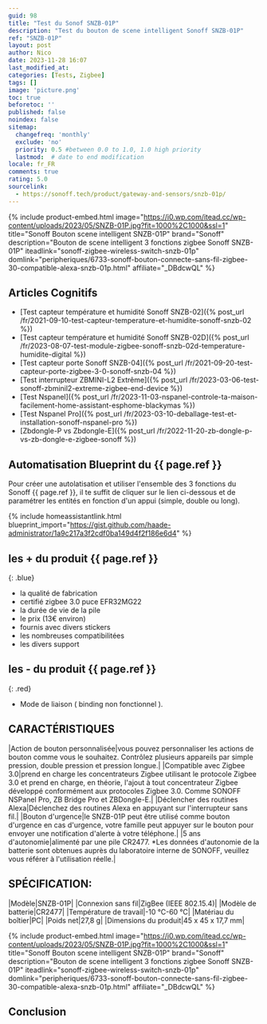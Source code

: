 ```yaml
---
guid: 98
title: "Test du Sonof SNZB-01P"
description: "Test du bouton de scene intelligent Sonoff SNZB-01P"
ref: "SNZB-01P"
layout: post
author: Nico
date: 2023-11-28 16:07
last_modified_at: 
categories: [Tests, Zigbee]
tags: []
image: 'picture.png'
toc: true
beforetoc: ''
published: false
noindex: false
sitemap:
  changefreq: 'monthly'
  exclude: 'no'
  priority: 0.5 #between 0.0 to 1.0, 1.0 high priority
  lastmod:  # date to end modification
locale: fr_FR
comments: true
rating: 5.0
sourcelink:
  - https://sonoff.tech/product/gateway-and-sensors/snzb-01p/
---
```


{% include product-embed.html image="https://i0.wp.com/itead.cc/wp-content/uploads/2023/05/SNZB-01P.jpg?fit=1000%2C1000&ssl=1" title="Sonoff Bouton scene intelligent SNZB-01P" brand="Sonoff" description="Bouton de scene intelligent 3 fonctions zigbee Sonoff SNZB-01P" iteadlink="sonoff-zigbee-wireless-switch-snzb-01p" domlink="peripheriques/6733-sonoff-bouton-connecte-sans-fil-zigbee-30-compatible-alexa-snzb-01p.html" affiliate="_DBdcwQL" %}

## Articles Cognitifs

- [Test capteur température et humidité Sonoff SNZB-02]({% post_url /fr/2021-09-10-test-capteur-temperature-et-humidite-sonoff-snzb-02 %})
- [Test capteur température et humidité Sonoff SNZB-02D]({% post_url /fr/2023-08-07-test-module-zigbee-sonoff-snzb-02d-temperature-humidite-digital %})
- [Test capteur porte Sonoff SNZB-04]({% post_url /fr/2021-09-20-test-capteur-porte-zigbee-3-0-sonoff-snzb-04 %})
- [Test interrupteur ZBMINI-L2 Extrême]({% post_url /fr/2023-03-06-test-sonoff-zbminil2-extreme-zigbee-end-device %})
- [Test Nspanel]({% post_url /fr/2023-11-03-nspanel-controle-ta-maison-facilement-home-assistant-esphome-blackymas %})
- [Test Nspanel Pro]({% post_url /fr/2023-03-10-deballage-test-et-installation-sonoff-nspanel-pro %})
- [Zbdongle-P vs Zbdongle-E]({% post_url /fr/2022-11-20-zb-dongle-p-vs-zb-dongle-e-zigbee-sonoff %})

## Automatisation Blueprint du {{ page.ref }}

Pour créer une autolatisation et utiliser l'ensemble des 3 fonctions du Sonoff {{ page.ref }}, il te suffit de cliquer sur le lien ci-dessous et de paramétrer les entités en fonction d'un appui (simple, double ou long).

{% include homeassistantlink.html blueprint_import="https://gist.github.com/haade-administrator/1a9c217a3f2cdf0ba149d4f2f186e6d4" %}

## **les + du produit** {{ page.ref }}
{: .blue}
- la qualité de fabrication
- certifié zigbee 3.0 puce EFR32MG22
- la durée de vie de la pile
- le prix (13€ environ)
- fournis avec divers stickers
- les nombreuses compatibilitées
- les divers support

## **les - du produit** {{ page.ref }}
{: .red}

- Mode de liaison ( binding non fonctionnel ).

## CARACTÉRISTIQUES

|Action de bouton personnalisée|vous pouvez personnaliser les actions de bouton comme vous le souhaitez. Contrôlez plusieurs appareils par simple pression, double pression et pression longue.|
|Compatible avec Zigbee 3.0|prend en charge les concentrateurs Zigbee utilisant le protocole Zigbee 3.0 et prend en charge, en théorie, l'ajout à tout concentrateur Zigbee développé conformément aux protocoles Zigbee 3.0. Comme SONOFF NSPanel Pro, ZB Bridge Pro et ZBDongle-E.|
|Déclencher des routines Alexa|Déclenchez des routines Alexa en appuyant sur l'interrupteur sans fil.|
|Bouton d'urgence|le SNZB-01P peut être utilisé comme bouton d'urgence en cas d'urgence, votre famille peut appuyer sur le bouton pour envoyer une notification d'alerte à votre téléphone.|
|5 ans d'autonomie|alimenté par une pile CR2477. *Les données d'autonomie de la batterie sont obtenues auprès du laboratoire interne de SONOFF, veuillez vous référer à l'utilisation réelle.|

## SPÉCIFICATION:

|Modèle|SNZB-01P|
|Connexion sans fil|ZigBee (IEEE 802.15.4)|
|Modèle de batterie|CR2477|
|Température de travail|-10 °C-60 °C|
|Matériau du boîtier|PC|
|Poids net|27,8 g|
|Dimensions du produit|45 x 45 x 17,7 mm|

{% include product-embed.html image="https://i0.wp.com/itead.cc/wp-content/uploads/2023/05/SNZB-01P.jpg?fit=1000%2C1000&ssl=1" title="Sonoff Bouton scene intelligent SNZB-01P" brand="Sonoff" description="Bouton de scene intelligent 3 fonctions zigbee Sonoff SNZB-01P" iteadlink="sonoff-zigbee-wireless-switch-snzb-01p" domlink="peripheriques/6733-sonoff-bouton-connecte-sans-fil-zigbee-30-compatible-alexa-snzb-01p.html" affiliate="_DBdcwQL" %}

## Conclusion
